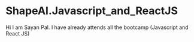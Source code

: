 # ShapeAI.Javascript_and_ReactJS
Hi I am Sayan Pal. I have already attends all the bootcamp (Javascript and React JS)
